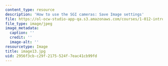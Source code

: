 ```yaml
---
content_type: resource
description: 'How to use the SGI cameras: Save Image settings'
file: https://ol-ocw-studio-app-qa.s3.amazonaws.com/courses/1-012-introduction-to-civil-engineering-design-spring-2002/2956f3cbc29f2175524f7eac41cb99fd_image13.jpg
file_type: image/jpeg
image_metadata:
  caption: ''
  credit: ''
  image-alt: ''
resourcetype: Image
title: image13.jpg
uid: 2956f3cb-c29f-2175-524f-7eac41cb99fd
---
```

